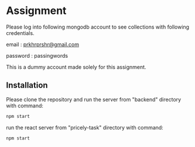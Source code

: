 # Assignment
Please log into following mongodb account to see collections with following credentials. 

email : prkhrprshr@gmail.com

password : passingwords

This is a dummy account made solely for this assignment.

## Installation

Please clone the repository and run the server from  "backend" directory with command:
```bash
npm start
```
run the react server from "pricely-task" directory with command:
```bash
npm start
```
